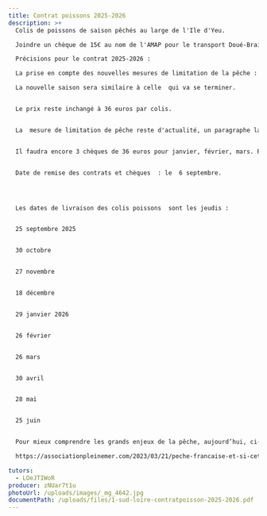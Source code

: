 ```yaml
---
title: Contrat poissons 2025-2026
description: >+
  Colis de poissons de saison pêchés au large de l'Ile d'Yeu.

  Joindre un chèque de 15€ au nom de l'AMAP pour le transport Doué-Brain.

  Précisions pour le contrat 2025-2026 :

  La prise en compte des nouvelles mesures de limitation de la pêche :

  La nouvelle saison sera similaire à celle  qui va se terminer.


  Le prix reste inchangé à 36 euros par colis.


  La  mesure de limitation de pêche reste d'actualité, un paragraphe la concernant apparait dans ce nouveau contrat. C'est la modification principale.


  Il faudra encore 3 chèques de 36 euros pour janvier, février, mars. Pour les autres mois : chacun choisit son nombre de chèques. 


  Date de remise des contrats et chèques  : le  6 septembre.




  Les dates de livraison des colis poissons  sont les jeudis :


  25 septembre 2025


  30 octobre


  27 novembre


  18 décembre


  29 janvier 2026


  26 février


  26 mars


  30 avril


  28 mai


  25 juin


  Pour mieux comprendre les grands enjeux de la pêche, aujourd’hui, ci-dessous le lien pour un article de l’association Pleine mer :

  https://associationpleinemer.com/2023/03/21/peche-francaise-et-si-cette-crise-netait-quun-debut/

tutors:
  - LOeJTIWoR
producer: zNUar7t1u
photoUrl: /uploads/images/_mg_4642.jpg
documentPath: /uploads/files/1-sud-loire-contratpoisson-2025-2026.pdf
---
```

